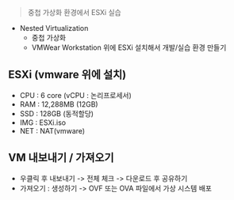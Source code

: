 > 중첩 가상화 환경에서 ESXi 실습


- Nested Virtualization 
	- 중첩 가상화
	- VMWear Workstation 위에 ESXi 설치해서 개발/실습 환경 만들기


## ESXi (vmware 위에 설치)
- CPU : 6 core (vCPU : 논리프로세서)
- RAM : 12,288MB (12GB)
- SSD : 128GB (동적할당)
- IMG : ESXi.iso
- NET : NAT(vmware)


## VM 내보내기 / 가져오기
- 우클릭 후 내보내기 -> 전체 체크 -> 다운로드 후 공유하기
- 가져오기 : 생성하기 -> OVF 또는 OVA 파일에서 가상 시스템 배포 
